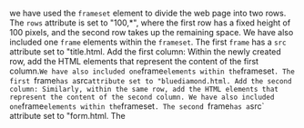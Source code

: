 we have used the `frameset` element to divide the web page into two rows. The `rows` attribute is set to "100,*", where the first row has a fixed height of 100 pixels, and the second row takes up the remaining space.
 We have also included one `frame` elements within the `frameset`. The first `frame` has a `src` attribute set to "title.html.
 Add the first column: Within the newly created row, add the HTML elements that represent the content of the first column.`
We have also included one `frame` elements within the `frameset`. The first `frame` has a `src` attribute set to "bluediamond.html.
Add the second column: Similarly, within the same row, add the HTML elements that represent the content of the second column.
We have also included one `frame` elements within the `frameset`. The second `frame` has a `src` attribute set to "form.html.
The <noframes> tag is the backup for those browsers that does not support frames. This tag can contains all the element that can be placed in <body> tag. 



